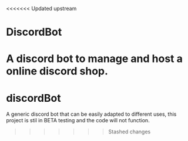 <<<<<<< Updated upstream
# DiscordBot
 A discord bot to manage and host a online discord shop.
=======
# discordBot
 A generic discord bot that can be easily adapted to different uses, this project is stil in BETA testing and the code will not function.
>>>>>>> Stashed changes
